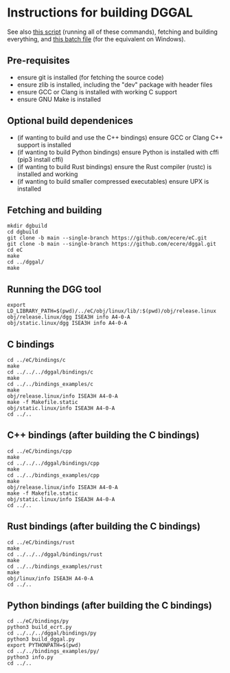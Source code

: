 # Instructions for building DGGAL

See also [this script](fetchAndBuild.sh) (running all of these commands), fetching and building everything, and [this batch file](fetchAndBuild.bat) (for the equivalent on Windows).

## Pre-requisites

- ensure git is installed (for fetching the source code)
- ensure zlib is installed, including the "dev" package with header files
- ensure GCC or Clang is installed with working C support
- ensure GNU Make is installed

## Optional build dependenices

- (if wanting to build and use the C++ bindings)         ensure GCC or Clang C++ support is installed
- (if wanting to build Python bindings)                  ensure Python is installed with cffi (pip3 install cffi)
- (if wanting to build Rust bindings)                    ensure the Rust compiler (rustc) is installed and working
- (if wanting to build smaller compressed executables)   ensure UPX is installed

## Fetching and building

```
mkdir dgbuild
cd dgbuild
git clone -b main --single-branch https://github.com/ecere/eC.git
git clone -b main --single-branch https://github.com/ecere/dggal.git
cd eC
make
cd ../dggal/
make
```

## Running the DGG tool

```
export LD_LIBRARY_PATH=$(pwd)/../eC/obj/linux/lib/:$(pwd)/obj/release.linux
obj/release.linux/dgg ISEA3H info A4-0-A
obj/static.linux/dgg ISEA3H info A4-0-A
```

## C bindings

```
cd ../eC/bindings/c
make
cd ../../../dggal/bindings/c
make
cd ../../bindings_examples/c
make
obj/release.linux/info ISEA3H A4-0-A
make -f Makefile.static
obj/static.linux/info ISEA3H A4-0-A
cd ../..
```

## C++ bindings (after building the C bindings)

```
cd ../eC/bindings/cpp
make
cd ../../../dggal/bindings/cpp
make
cd ../../bindings_examples/cpp
make
obj/release.linux/info ISEA3H A4-0-A
make -f Makefile.static
obj/static.linux/info ISEA3H A4-0-A
cd ../..
```

## Rust bindings (after building the C bindings)

```
cd ../eC/bindings/rust
make
cd ../../../dggal/bindings/rust
make
cd ../../bindings_examples/rust
make
obj/linux/info ISEA3H A4-0-A
cd ../..
```

## Python bindings (after building the C bindings)

```
cd ../eC/bindings/py
python3 build_ecrt.py
cd ../../../dggal/bindings/py
python3 build_dggal.py
export PYTHONPATH=$(pwd)
cd ../../bindings_examples/py/
python3 info.py
cd ../..
```
